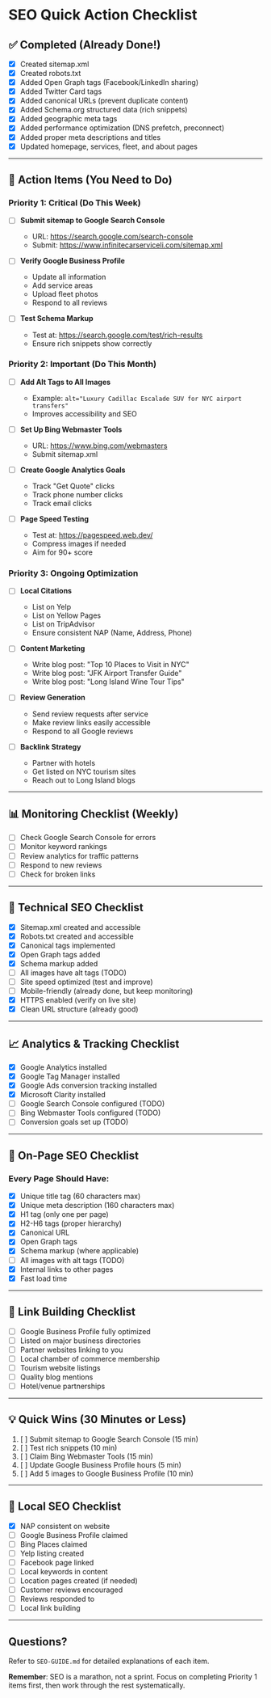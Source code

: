 # SEO Quick Action Checklist

## ✅ Completed (Already Done!)

- [x] Created sitemap.xml
- [x] Created robots.txt
- [x] Added Open Graph tags (Facebook/LinkedIn sharing)
- [x] Added Twitter Card tags
- [x] Added canonical URLs (prevent duplicate content)
- [x] Added Schema.org structured data (rich snippets)
- [x] Added geographic meta tags
- [x] Added performance optimization (DNS prefetch, preconnect)
- [x] Added proper meta descriptions and titles
- [x] Updated homepage, services, fleet, and about pages

---

## 🎯 Action Items (You Need to Do)

### Priority 1: Critical (Do This Week)

- [ ] **Submit sitemap to Google Search Console**
  - URL: https://search.google.com/search-console
  - Submit: https://www.infinitecarserviceli.com/sitemap.xml

- [ ] **Verify Google Business Profile**
  - Update all information
  - Add service areas
  - Upload fleet photos
  - Respond to all reviews

- [ ] **Test Schema Markup**
  - Test at: https://search.google.com/test/rich-results
  - Ensure rich snippets show correctly

### Priority 2: Important (Do This Month)

- [ ] **Add Alt Tags to All Images**
  - Example: `alt="Luxury Cadillac Escalade SUV for NYC airport transfers"`
  - Improves accessibility and SEO

- [ ] **Set Up Bing Webmaster Tools**
  - URL: https://www.bing.com/webmasters
  - Submit sitemap.xml

- [ ] **Create Google Analytics Goals**
  - Track "Get Quote" clicks
  - Track phone number clicks
  - Track email clicks

- [ ] **Page Speed Testing**
  - Test at: https://pagespeed.web.dev/
  - Compress images if needed
  - Aim for 90+ score

### Priority 3: Ongoing Optimization

- [ ] **Local Citations**
  - List on Yelp
  - List on Yellow Pages
  - List on TripAdvisor
  - Ensure consistent NAP (Name, Address, Phone)

- [ ] **Content Marketing**
  - Write blog post: "Top 10 Places to Visit in NYC"
  - Write blog post: "JFK Airport Transfer Guide"
  - Write blog post: "Long Island Wine Tour Tips"

- [ ] **Review Generation**
  - Send review requests after service
  - Make review links easily accessible
  - Respond to all Google reviews

- [ ] **Backlink Strategy**
  - Partner with hotels
  - Get listed on NYC tourism sites
  - Reach out to Long Island blogs

---

## 📊 Monitoring Checklist (Weekly)

- [ ] Check Google Search Console for errors
- [ ] Monitor keyword rankings
- [ ] Review analytics for traffic patterns
- [ ] Respond to new reviews
- [ ] Check for broken links

---

## 🔧 Technical SEO Checklist

- [x] Sitemap.xml created and accessible
- [x] Robots.txt created and accessible
- [x] Canonical tags implemented
- [x] Open Graph tags added
- [x] Schema markup added
- [ ] All images have alt tags (TODO)
- [ ] Site speed optimized (test and improve)
- [ ] Mobile-friendly (already done, but keep monitoring)
- [x] HTTPS enabled (verify on live site)
- [x] Clean URL structure (already good)

---

## 📈 Analytics & Tracking Checklist

- [x] Google Analytics installed
- [x] Google Tag Manager installed
- [x] Google Ads conversion tracking installed
- [x] Microsoft Clarity installed
- [ ] Google Search Console configured (TODO)
- [ ] Bing Webmaster Tools configured (TODO)
- [ ] Conversion goals set up (TODO)

---

## 🎨 On-Page SEO Checklist

### Every Page Should Have:
- [x] Unique title tag (60 characters max)
- [x] Unique meta description (160 characters max)
- [x] H1 tag (only one per page)
- [x] H2-H6 tags (proper hierarchy)
- [x] Canonical URL
- [x] Open Graph tags
- [x] Schema markup (where applicable)
- [ ] All images with alt tags (TODO)
- [x] Internal links to other pages
- [x] Fast load time

---

## 🔗 Link Building Checklist

- [ ] Google Business Profile fully optimized
- [ ] Listed on major business directories
- [ ] Partner websites linking to you
- [ ] Local chamber of commerce membership
- [ ] Tourism website listings
- [ ] Quality blog mentions
- [ ] Hotel/venue partnerships

---

## 💡 Quick Wins (30 Minutes or Less)

1. [ ] Submit sitemap to Google Search Console (15 min)
2. [ ] Test rich snippets (10 min)
3. [ ] Claim Bing Webmaster Tools (15 min)
4. [ ] Update Google Business Profile hours (5 min)
5. [ ] Add 5 images to Google Business Profile (10 min)

---

## 📱 Local SEO Checklist

- [x] NAP consistent on website
- [ ] Google Business Profile claimed
- [ ] Bing Places claimed
- [ ] Yelp listing created
- [ ] Facebook page linked
- [ ] Local keywords in content
- [ ] Location pages created (if needed)
- [ ] Customer reviews encouraged
- [ ] Reviews responded to
- [ ] Local link building

---

## Questions?

Refer to `SEO-GUIDE.md` for detailed explanations of each item.

**Remember**: SEO is a marathon, not a sprint. Focus on completing Priority 1 items first, then work through the rest systematically.

